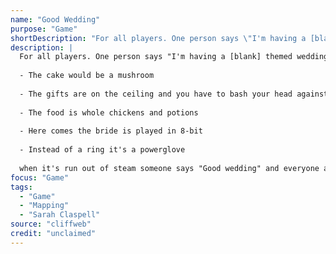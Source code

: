 ```yaml
---
name: "Good Wedding"
purpose: "Game"
shortDescription: "For all players. One person says \"I'm having a [blank] themed wedding\" say, \"I'm having a Nintendo themed wedding\". The other players - and the original one can then reason what they would have at that wedding."
description: |
  For all players. One person says "I'm having a [blank] themed wedding" say, "I'm having a Nintendo themed wedding". The other players - and the original one can then reason what they would have at that wedding.
  
  - The cake would be a mushroom
  
  - The gifts are on the ceiling and you have to bash your head against them to get the gifts out.
  
  - The food is whole chickens and potions
  
  - Here comes the bride is played in 8-bit
  
  - Instead of a ring it's a powerglove
  
  when it's run out of steam someone says "Good wedding" and everyone agrees
focus: "Game"
tags:
  - "Game"
  - "Mapping"
  - "Sarah Claspell"
source: "cliffweb"
credit: "unclaimed"
---
```

